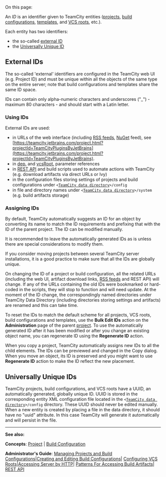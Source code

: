 [//]: # (title: Identifier)
[//]: # (auxiliary-id: Identifier)

On this page:

<tag-list of="chapter" mode="tree" depth="4"/>

An _ID_ is an identifier given to TeamCity entities ([projects](project.md), [build configurations](build-configuration.md), [templates](build-configuration-template.md), and [VCS roots](vcs-root.md), etc.).

Each entity has two identifiers:
* the so-called [external ID](#External+IDs)
* the [Universally Unique ID](#Universally+Unique+IDs)

## External IDs

The so\-called 'external' identifiers are configured in the TeamCity web UI (e.g. Project ID) and must be unique within all the objects of the same type on the entire server; note that build configurations and templates share the same ID space.

IDs can contain only alpha\-numeric characters and underscores ("\_") \- maximum 80 characters \- and should start with a Latin letter.

### Using IDs

External IDs are used:
* in URLs of the web interface (including [RSS feeds](syndication-feed.md), [NuGet](nuget.md) feed), see [https://teamcity.jetbrains.com/project.html?projectId=TeamCityPluginsByJetBrains](https://teamcity.jetbrains.com/project.html?projectId=TeamCityPluginsByJetBrains).
* in [dep.](predefined-build-parameters.md) and [vcsRoot.](predefined-build-parameters.md) parameter references
* in [REST API](rest-api.md) and build scripts used to automate actions with TeamCity (e.g. download artifacts via direct URLs or Ivy)
* in the configuration files storing settings of projects and build configurations under `<`[`TeamCity data directory`](teamcity-data-directory.md)`>/config`
* in file and directory names under `<`[`TeamCity data directory`](teamcity-data-directory.md)`>/system` (e.g. build artifacts storage)


 <anchor name="AssigningIDs"/>

### Assigning IDs

By default, TeamCity automatically suggests an ID for an object by converting its name to match the ID requirements and prefixing that with the ID of the parent project. The ID can be modified manually.

It is recommended to leave the automatically generated IDs as is unless there are special considerations to modify them.

If you consider moving projects between several TeamCity server installations, it is a good practice to make sure that all the IDs are globally unique.

<note>

On changing the ID of a project or build configuration, all the related URLs (including the web UI, artifact download links, [RSS feeds](syndication-feed.md) and REST API) will change. If any of the URLs containing the old IDs were bookmarked or hard\-coded in the scripts, they will stop to function and will need update. At the moment of the ID change, the correspondingly named directories under TeamCity Data Directory (including directories storing settings and artifacts) are renamed and this can take time.
</note>

To reset the IDs to match the default scheme for all projects, VCS roots, build configurations and templates, use the __Bulk Edit IDs__ action on the __Administration__ page of the parent [project](project.md). To use the automatically generated ID after it has been modified or after you change an existing object name, you can regenerate ID using the __Regenerate ID__ action.

When you copy a project, TeamCity automatically assigns new IDs to all the child elements. The IDs can be previewed and changed in the Copy dialog. When you move an object, its ID is preserved and you might want to use __Regenerate ID__ action to make the ID reflect the new placement.

## Universally Unique IDs

TeamCity projects, build configurations, and VCS roots have a UUID, an automatically generated, globally unique ID. UUID is stored in the corresponding entity XML configuration file located in the `<`[`TeamCity data directory`](teamcity-data-directory.md)`>/config` directory. These UUID should never be edited manually. When a new entity is created by placing a file in the data directory, it should have no "uuid" attribute. In this case TeamCity will generate it automatically and will persist in the file.


[//]: # (Internal note. Do not delete. "Identifierd161e161.txt")    


  __  __

__See also:__



__Concepts__: [Project](project.md) | [Build Configuration](build-configuration.md)  

__Administrator's Guide__: [Managing Projects and Build Configurations](managing-projects-and-build-configurations.md)|[Creating and Editing Build Configurations](creating-and-editing-build-configurations.md)| [Configuring VCS Roots](configuring-vcs-roots.md)|[Accessing Server by HTTP](accessing-server-by-http.md)| [Patterns For Accessing Build Artifacts](patterns-for-accessing-build-artifacts.md)| [REST API](rest-api.md)

